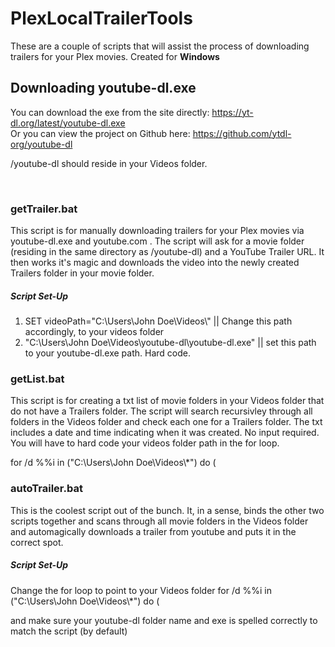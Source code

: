 # PlexLocalTrailerTools
These are a couple of scripts that will assist the process of downloading trailers for your Plex movies. Created for <strong> Windows </strong>


## Downloading youtube-dl.exe
You can download the exe from the site directly: https://yt-dl.org/latest/youtube-dl.exe<br>
Or you can view the project on Github here: https://github.com/ytdl-org/youtube-dl

/youtube-dl should reside in your Videos folder.

<br>

### getTrailer.bat
<p>This script is for manually downloading trailers for your Plex movies via youtube-dl.exe and youtube.com .
The script will ask for a movie folder (residing in the same directory as /youtube-dl) and a YouTube Trailer URL.
It then works it's magic and downloads the video into the newly created Trailers folder in your movie folder.
</p>

<h5>Script Set-Up</h5>
<ol>
  <li>SET videoPath="C:\Users\John Doe\Videos\" || Change this path accordingly, to your videos folder</li>
  <li>"C:\Users\John Doe\Videos\youtube-dl\youtube-dl.exe" || set this path to your youtube-dl.exe path. Hard code.</li>
</ol>

### getList.bat
<p>This script is for creating a txt list of movie folders in your Videos folder that do not have a Trailers folder.
The script will search recursivley through all folders in the Videos folder and check each one for a Trailers folder. The txt includes a date and time indicating when it was created. No input required. You will have to hard code your videos folder path in the for loop.</p>
    for /d %%i in ("C:\Users\John Doe\Videos\*") do (

### autoTrailer.bat
<p>This is the coolest script out of the bunch. It, in a sense, binds the other two scripts together and scans through all movie folders in the Videos folder and automagically downloads a trailer from youtube and puts it in the correct spot.</p>

<h5>Script Set-Up</h5>
Change the for loop to point to your Videos folder
    for /d %%i in ("C:\Users\John Doe\Videos\*") do (

and make sure your youtube-dl folder name and exe is spelled correctly to match the script (by default)
